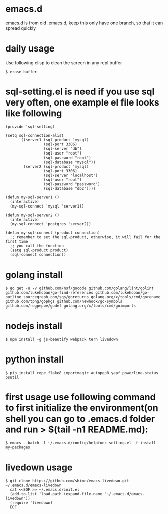 # emacs.d
emacs.d is from old .emacs.d, keep this only have one branch, so that it can spread quickly

# daily usage
Use following elisp to clean the screen in any repl buffer

    $ erase-buffer

# sql-setting.el is need if you use sql very often, one example el file looks like following
    (provide 'sql-setting)

    (setq sql-connection-alist
          '((server1 (sql-product 'mysql)
                     (sql-port 3306)
                     (sql-server "db")
                     (sql-user "root")
                     (sql-password "root")
                     (sql-database "mysql"))
            (server2 (sql-product 'mysql)
                     (sql-port 3306)
                     (sql-server "localhost")
                     (sql-user "root")
                     (sql-password "password")
                     (sql-database "db2"))))

    (defun my-sql-server1 ()
      (interactive)
      (my-sql-connect 'mysql 'server1))

    (defun my-sql-server2 ()
      (interactive)
      (my-sql-connect 'postgres 'server2))

    (defun my-sql-connect (product connection)
      ;; remember to set the sql-product, otherwise, it will fail for the first time
      ;; you call the function
      (setq sql-product product)
      (sql-connect connection))

# golang install

    $ go get -u -v github.com/nsf/gocode github.com/golang/lint/golint github.com/lukehoban/go-find-references github.com/lukehoban/go-outline sourcegraph.com/sqs/goreturns golang.org/x/tools/cmd/gorename github.com/tpng/gopkgs github.com/newhook/go-symbols github.com/rogpeppe/godef golang.org/x/tools/cmd/goimports

# nodejs install

    $ npm install -g js-beautify webpack tern livedown

# python install

    $ pip install rope flake8 importmagic autopep8 yapf powerline-status psutil

# first usage use following command to first initialize the environment(on shell you can go to .emacs.d folder and run > $(tail -n1 README.md):

    $ emacs --batch -l ~/.emacs.d/config/helpfunc-setting.el -f install-my-packages

# livedown usage

    $ git clone https://github.com/shime/emacs-livedown.git ~/.emacs.d/emacs-livedown
      cat <<EOF >> ~/.emacs.d/init.el
      (add-to-list 'load-path (expand-file-name "~/.emacs.d/emacs-livedown"))
      (require 'livedown)
      EOF
